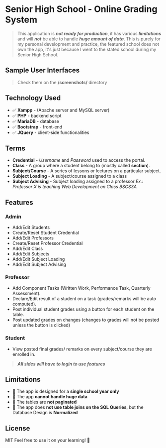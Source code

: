 # Senior High School - Online Grading System

> This application is **_not ready for production_**, it has various **_limitations_** and will **_not_** be able to
> handle **_huge amount of data_**. This is purely for my personal development and practice,
> the featured school does not own the app, it's just because I went to the stated school during my Senior High School.

## Sample User Interfaces

> Check them on the **/screenshots/** directory

## Technology Used

- ✅ **Xampp** - (Apache server and MySQL server)
- ✅ **PHP** - backend script
- ✅ **MariaDB** - database
- ✅ **Bootstrap** - front-end
- ✅ **JQuery** - client-side functionalities

## Terms

- **Credential** - _Username_ and _Password_ used to access the portal.
- **Class** - A group where a student belong to (mostly called **section**).
- **Subject/Course** - A series of lessons or lectures on a particular subject.
- **Subject Loading** - A subject/course assigned to a class
- **Subject Advising** - Subject loading assigned to a professor _Ex.: Professor X is teaching Web Development on Class BSCS3A_

## Features

### Admin

- Add/Edit Students
- Create/Reset Student Credential
- Add/Edit Professors
- Create/Reset Professor Credential
- Add/Edit Class
- Add/Edit Subjects
- Add/Edit Subject Loading
- Add/Edit Subject Advising

### Professor

- Add Component Tasks (Written Work, Performance Task, Quarterly Assessment).
- Declare/Edit result of a student on a task (grades/remarks will be auto computed).
- Post individual student grades using a button for each student on the table.
- Post updated grades on changes (changes to grades will not be posted unless the button is clicked)

### Student

- View posted final grades/ remarks on every subject/course they are enrolled in.

> **_All sides will have to login to use features_**

## Limitations

- 🛑 The app is designed for a **single school year only**
- 🛑 The app **cannot handle huge data**
- 🛑 The tables are **not paginated**
- 🛑 The app does **not use table joins on the SQL Queries**, but the Database Design is **Normalized**

## License

MIT
Feel free to use it on your learning! 🎉
